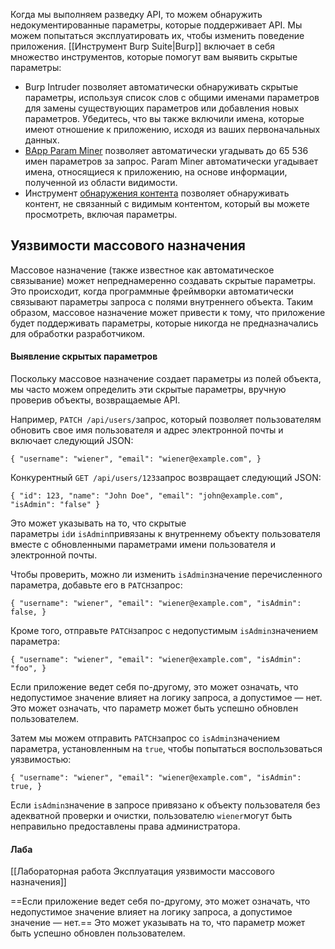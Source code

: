 
Когда мы выполняем разведку API, то можем обнаружить недокументированные параметры, которые поддерживает API. Мы можем попытаться эксплуатировать их, чтобы изменить поведение приложения. 
[[Инструмент Burp Suite|Burp]] включает в себя множество инструментов, которые помогут вам выявить скрытые параметры:
- Burp Intruder позволяет автоматически обнаруживать скрытые параметры, используя список слов с общими именами параметров для замены существующих параметров или добавления новых параметров. Убедитесь, что вы также включили имена, которые имеют отношение к приложению, исходя из ваших первоначальных данных.
- [BApp Param Miner](https://portswigger.net/bappstore/17d2949a985c4b7ca092728dba871943) позволяет автоматически угадывать до 65 536 имен параметров за запрос. Param Miner автоматически угадывает имена, относящиеся к приложению, на основе информации, полученной из области видимости.
- Инструмент [обнаружения контента](https://portswigger.net/burp/documentation/desktop/tools/engagement-tools/content-discovery) позволяет обнаруживать контент, не связанный с видимым контентом, который вы можете просмотреть, включая параметры.

## Уязвимости массового назначения

Массовое назначение (также известное как автоматическое связывание) может непреднамеренно создавать скрытые параметры. Это происходит, когда программные фреймворки автоматически связывают параметры запроса с полями внутреннего объекта. Таким образом, массовое назначение может привести к тому, что приложение будет поддерживать параметры, которые никогда не предназначались для обработки разработчиком.

#### Выявление скрытых параметров
Поскольку массовое назначение создает параметры из полей объекта, мы часто можем определить эти скрытые параметры, вручную проверив объекты, возвращаемые API.

Например, `PATCH /api/users/`запрос, который позволяет пользователям обновить свое имя пользователя и адрес электронной почты и включает следующий JSON:

`{ "username": "wiener", "email": "wiener@example.com", }`

Конкурентный `GET /api/users/123`запрос возвращает следующий JSON:

`{ "id": 123, "name": "John Doe", "email": "john@example.com", "isAdmin": "false" }`

Это может указывать на то, что скрытые параметры `id`и `isAdmin`привязаны к внутреннему объекту пользователя вместе с обновленными параметрами имени пользователя и электронной почты.

Чтобы проверить, можно ли изменить `isAdmin`значение перечисленного параметра, добавьте его в `PATCH`запрос:

`{ "username": "wiener", "email": "wiener@example.com", "isAdmin": false, }`

Кроме того, отправьте `PATCH`запрос с недопустимым `isAdmin`значением параметра:

`{ "username": "wiener", "email": "wiener@example.com", "isAdmin": "foo", }`

Если приложение ведет себя по-другому, это может означать, что недопустимое значение влияет на логику запроса, а допустимое — нет. Это может означать, что параметр может быть успешно обновлен пользователем.

Затем мы можем отправить `PATCH`запрос со `isAdmin`значением параметра, установленным на `true`, чтобы попытаться воспользоваться уязвимостью:

`{ "username": "wiener", "email": "wiener@example.com", "isAdmin": true, }`

Если `isAdmin`значение в запросе привязано к объекту пользователя без адекватной проверки и очистки, пользователю `wiener`могут быть неправильно предоставлены права администратора. 

#### Лаба
[[Лабораторная работа Эксплуатация уязвимости массового назначения]]


==Если приложение ведет себя по-другому, это может означать, что недопустимое значение влияет на логику запроса, а допустимое значение — нет.== Это может указывать на то, что параметр может быть успешно обновлен пользователем.
